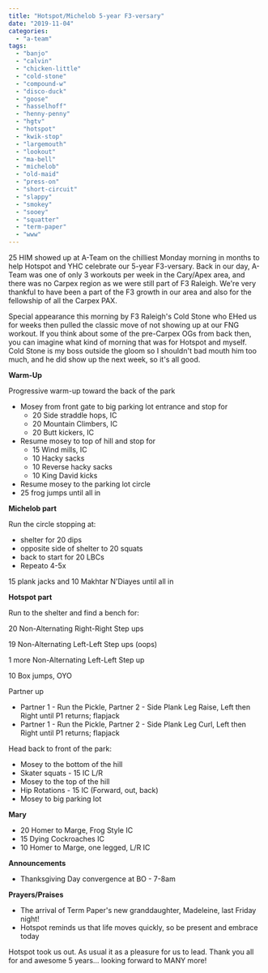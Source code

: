 ```yaml
---
title: "Hotspot/Michelob 5-year F3-versary"
date: "2019-11-04"
categories: 
  - "a-team"
tags: 
  - "banjo"
  - "calvin"
  - "chicken-little"
  - "cold-stone"
  - "compound-w"
  - "disco-duck"
  - "goose"
  - "hasselhoff"
  - "henny-penny"
  - "hgtv"
  - "hotspot"
  - "kwik-stop"
  - "largemouth"
  - "lookout"
  - "ma-bell"
  - "michelob"
  - "old-maid"
  - "press-on"
  - "short-circuit"
  - "slappy"
  - "smokey"
  - "sooey"
  - "squatter"
  - "term-paper"
  - "www"
---
```


25 HIM showed up at A-Team on the chilliest Monday morning in months to help Hotspot and YHC celebrate our 5-year F3-versary. Back in our day, A-Team was one of only 3 workouts per week in the Cary/Apex area, and there was no Carpex region as we were still part of F3 Raleigh. We're very thankful to have been a part of the F3 growth in our area and also for the fellowship of all the Carpex PAX.

Special appearance this morning by F3 Raleigh's Cold Stone who EHed us for weeks then pulled the classic move of not showing up at our FNG workout. If you think about some of the pre-Carpex OGs from back then, you can imagine what kind of morning that was for Hotspot and myself. Cold Stone is my boss outside the gloom so I shouldn't bad mouth him too much, and he did show up the next week, so it's all good.

**Warm-Up**

Progressive warm-up toward the back of the park

- Mosey from front gate to big parking lot entrance and stop for
    - 20 Side straddle hops, IC
    - 20 Mountain Climbers, IC
    - 20 Butt kickers, IC
- Resume mosey to top of hill and stop for
    - 15 Wind mills, IC
    - 10 Hacky sacks
    - 10 Reverse hacky sacks
    - 10 King David kicks
- Resume mosey to the parking lot circle
- 25 frog jumps until all in

**Michelob part**

Run the circle stopping at:

- shelter for 20 dips
- opposite side of shelter to 20 squats
- back to start for 20 LBCs
- Repeato 4-5x

15 plank jacks and 10 Makhtar N'Diayes until all in

**Hotspot part**

Run to the shelter and find a bench for:

20 Non-Alternating Right-Right Step ups

19 Non-Alternating Left-Left Step ups (oops)

1 more Non-Alternating Left-Left Step up

10 Box jumps, OYO

Partner up

- Partner 1 - Run the Pickle, Partner 2 - Side Plank Leg Raise, Left then Right until P1 returns; flapjack
- Partner 1 - Run the Pickle, Partner 2 - Side Plank Leg Curl, Left then Right until P1 returns; flapjack

Head back to front of the park:

- Mosey to the bottom of the hill
- Skater squats - 15 IC L/R
- Mosey to the top of the hill
- Hip Rotations - 15 IC (Forward, out, back)
- Mosey to big parking lot

**Mary**

- 20 Homer to Marge, Frog Style IC
- 15 Dying Cockroaches IC
- 10 Homer to Marge, one legged, L/R IC

**Announcements**

- Thanksgiving Day convergence at BO - 7-8am

**Prayers/Praises**

- The arrival of Term Paper's new granddaughter, Madeleine, last Friday night!
- Hotspot reminds us that life moves quickly, so be present and embrace today

Hotspot took us out. As usual it as a pleasure for us to lead. Thank you all for and awesome 5 years... looking forward to MANY more!
